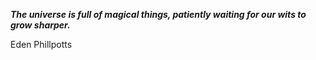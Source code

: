 _**The universe is full of magical things, patiently waiting for our wits to grow sharper.**_

Eden Phillpotts